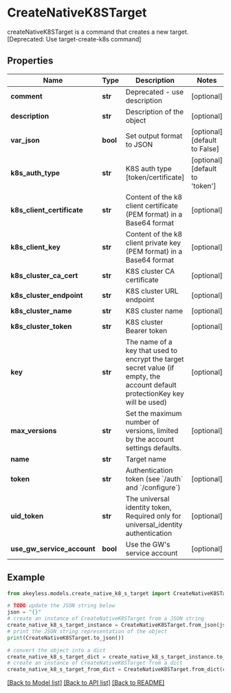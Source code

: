 # CreateNativeK8STarget

createNativeK8STarget is a command that creates a new target. [Deprecated: Use target-create-k8s command]

## Properties

Name | Type | Description | Notes
------------ | ------------- | ------------- | -------------
**comment** | **str** | Deprecated - use description | [optional] 
**description** | **str** | Description of the object | [optional] 
**var_json** | **bool** | Set output format to JSON | [optional] [default to False]
**k8s_auth_type** | **str** | K8S auth type [token/certificate] | [optional] [default to 'token']
**k8s_client_certificate** | **str** | Content of the k8 client certificate (PEM format) in a Base64 format | [optional] 
**k8s_client_key** | **str** | Content of the k8 client private key (PEM format) in a Base64 format | [optional] 
**k8s_cluster_ca_cert** | **str** | K8S cluster CA certificate | [optional] 
**k8s_cluster_endpoint** | **str** | K8S cluster URL endpoint | [optional] 
**k8s_cluster_name** | **str** | K8S cluster name | [optional] 
**k8s_cluster_token** | **str** | K8S cluster Bearer token | [optional] 
**key** | **str** | The name of a key that used to encrypt the target secret value (if empty, the account default protectionKey key will be used) | [optional] 
**max_versions** | **str** | Set the maximum number of versions, limited by the account settings defaults. | [optional] 
**name** | **str** | Target name | 
**token** | **str** | Authentication token (see &#x60;/auth&#x60; and &#x60;/configure&#x60;) | [optional] 
**uid_token** | **str** | The universal identity token, Required only for universal_identity authentication | [optional] 
**use_gw_service_account** | **bool** | Use the GW&#39;s service account | [optional] 

## Example

```python
from akeyless.models.create_native_k8_s_target import CreateNativeK8STarget

# TODO update the JSON string below
json = "{}"
# create an instance of CreateNativeK8STarget from a JSON string
create_native_k8_s_target_instance = CreateNativeK8STarget.from_json(json)
# print the JSON string representation of the object
print(CreateNativeK8STarget.to_json())

# convert the object into a dict
create_native_k8_s_target_dict = create_native_k8_s_target_instance.to_dict()
# create an instance of CreateNativeK8STarget from a dict
create_native_k8_s_target_from_dict = CreateNativeK8STarget.from_dict(create_native_k8_s_target_dict)
```
[[Back to Model list]](../README.md#documentation-for-models) [[Back to API list]](../README.md#documentation-for-api-endpoints) [[Back to README]](../README.md)


